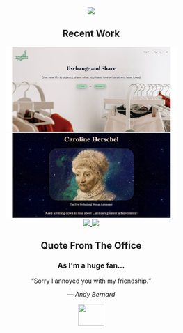 <div align='center'>
   <img src="https://media.giphy.com/media/uMTyymkLjRQ8ribNNP/giphy.gif" width=220/>
   <h2> Recent Work </h2>
</div>
   
<div align=center>
  <img src="./img/reloved.JPEG" height=195 width=395/>
  <img src="./img/tribute.JPEG" height=195 width=395 />
</div>

<div align=center>
  <a href="https://github.com/sandiskolarczyk/ReLoved">
     <img src="https://github-readme-stats.vercel.app/api/pin/?username=sandiskolarczyk&repo=ReLoved&theme=outrun">
  </a>
  <a href="https://github.com/sandiskolarczyk/Tribute-Page">
     <img src="https://github-readme-stats.vercel.app/api/pin/?username=sandiskolarczyk&repo=Tribute-Page&theme=outrun">
  </a>
</div>
  
<div align=center>
   <h2>Quote From The Office </h2>
</div>

<div align=center>
   <h3>As I'm a huge fan...</h3>
   
   <q>Sorry I annoyed you with my friendship.</q>

&mdash; <cite>Andy Bernard</cite>
   
   <img src="https://media.giphy.com/media/tg78WUatYcK5OQhPot/giphy.gif" width=60 height=50/>
</div>
